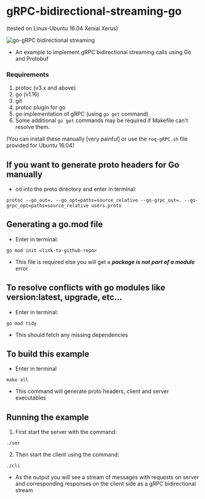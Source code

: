 # gRPC-bidirectional-streaming-go 
(tested on Linux-Ubuntu 16.04 Xenial Xerus)

![go-gRPC bidirectional streaming](https://miro.medium.com/max/700/1*Ug3CAac6nPclg87bxmRBoA.png)

* An example to implement gRPC bidirectional streaming calls using Go and Protobuf

### Requirements
1. protoc (v3.x and above)
2. go (v1.16)
3. git
4. protoc plugin for go
5. go implementation of gRPC (using ```go get``` command)
6. Some additional ```go get``` commands may be required if Makefile can't resolve them.

(You can install these manually [very painful] or use the `req-gRPC.sh` file provided for Ubuntu 16.04)

## If you want to generate proto headers for Go manually
* cd into the proto directory and enter in terminal:

```terminal
protoc --go_out=. --go_opt=paths=source_relative --go-grpc_out=. --go-grpc_opt=paths=source_relative users.proto
```

## Generating a go.mod file

* Enter in terminal:

```terminal
go mod init <link-to-github-repo>
```

* This file is required else you will get a ***package is not part of a module*** error

## To resolve conflicts with go modules like version:latest, upgrade, etc...

* Enter in terminal:

```terminal
go mod tidy
```

* This should fetch any missing dependencies

## To build this example

* Enter in terminal

```terminal
make all
```
* This command will generate proto headers, client and server executables

## Running the example

1. First start the server with the command:

```terminal
./ser
```

2. Then start the client using the command:

```terminal
./cli
```

* As the output you will see a stream of messages with requests on server and corresponding responses on the client side as a gRPC bidirectional stream
